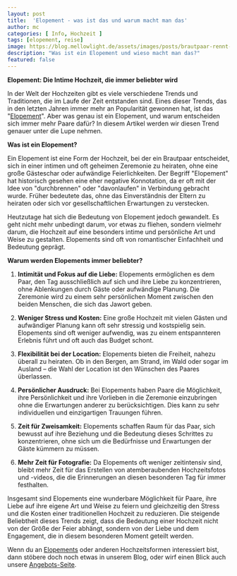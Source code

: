```yaml
---
layout: post
title:  'Elopement - was ist das und warum macht man das'
author: mc
categories: [ Info, Hochzeit ]
tags: [elopement, reise]
image: https://blog.mellowlight.de/assets/images/posts/brautpaar-rennt-strand.webp
description: "Was ist ein Elopement und wieso macht man das?"
featured: false
---
```

**Elopement: Die Intime Hochzeit, die immer beliebter wird**

In der Welt der Hochzeiten gibt es viele verschiedene Trends und Traditionen, die im Laufe der Zeit entstanden sind. Eines dieser Trends, das in den letzten Jahren immer mehr an Popularität gewonnen hat, ist das "[Elopement](https://mellowlight.de/services.html#elopement)". Aber was genau ist ein Elopement, und warum entscheiden sich immer mehr Paare dafür? In diesem Artikel werden wir diesen Trend genauer unter die Lupe nehmen.

**Was ist ein Elopement?**

Ein Elopement ist eine Form der Hochzeit, bei der ein Brautpaar entscheidet, sich in einer intimen und oft geheimen Zeremonie zu heiraten, ohne eine große Gästeschar oder aufwändige Feierlichkeiten. Der Begriff "Elopement" hat historisch gesehen eine eher negative Konnotation, da er oft mit der Idee von "durchbrennen" oder "davonlaufen" in Verbindung gebracht wurde. Früher bedeutete das, ohne das Einverständnis der Eltern zu heiraten oder sich vor gesellschaftlichen Erwartungen zu verstecken.

Heutzutage hat sich die Bedeutung von Elopement jedoch gewandelt. Es geht nicht mehr unbedingt darum, vor etwas zu fliehen, sondern vielmehr darum, die Hochzeit auf eine besonders intime und persönliche Art und Weise zu gestalten. Elopements sind oft von romantischer Einfachheit und Bedeutung geprägt.

**Warum werden Elopements immer beliebter?**

1. **Intimität und Fokus auf die Liebe:** Elopements ermöglichen es dem Paar, den Tag ausschließlich auf sich und ihre Liebe zu konzentrieren, ohne Ablenkungen durch Gäste oder aufwändige Planung. Die Zeremonie wird zu einem sehr persönlichen Moment zwischen den beiden Menschen, die sich das Jawort geben.

2. **Weniger Stress und Kosten:** Eine große Hochzeit mit vielen Gästen und aufwändiger Planung kann oft sehr stressig und kostspielig sein. Elopements sind oft weniger aufwendig, was zu einem entspannteren Erlebnis führt und oft auch das Budget schont.

3. **Flexibilität bei der Location:** Elopements bieten die Freiheit, nahezu überall zu heiraten. Ob in den Bergen, am Strand, im Wald oder sogar im Ausland – die Wahl der Location ist den Wünschen des Paares überlassen.

4. **Persönlicher Ausdruck:** Bei Elopements haben Paare die Möglichkeit, ihre Persönlichkeit und ihre Vorlieben in die Zeremonie einzubringen ohne die Erwartungen anderer zu berücksichtigen. Dies kann zu sehr individuellen und einzigartigen Trauungen führen.

5. **Zeit für Zweisamkeit:** Elopements schaffen Raum für das Paar, sich bewusst auf ihre Beziehung und die Bedeutung dieses Schrittes zu konzentrieren, ohne sich um die Bedürfnisse und Erwartungen der Gäste kümmern zu müssen.

6. **Mehr Zeit für Fotografie:** Da Elopements oft weniger zeitintensiv sind, bleibt mehr Zeit für das Erstellen von atemberaubenden Hochzeitsfotos und -videos, die die Erinnerungen an diesen besonderen Tag für immer festhalten.

Insgesamt sind Elopements eine wunderbare Möglichkeit für Paare, ihre Liebe auf ihre eigene Art und Weise zu feiern und gleichzeitig den Stress und die Kosten einer traditionellen Hochzeit zu reduzieren. Die steigende Beliebtheit dieses Trends zeigt, dass die Bedeutung einer Hochzeit nicht von der Größe der Feier abhängt, sondern von der Liebe und dem Engagement, die in diesem besonderen Moment geteilt werden.

Wenn du an [Elopements](https://mellowlight.de/services.html#elopement) oder anderen Hochzeitsformen interessiert bist, dann stöbere doch noch etwas in unserem Blog, oder wirf einen Blick auch unsere [Angebots-Seite](https://mellowlight.de/services.html).